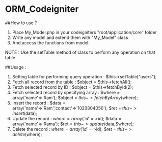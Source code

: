 # ORM_Codeigniter

##How to use ?
1. Place My_Model.php in your codeigniters "root/application/core" folder
2. Write any model and extend them with "My_Model" class
3. And access the functions from model.

NOTE : Use the setTable method of class to perform any operation on that table

##Usage :
1. Setting table for performing query operation : 
   $this->setTable("users");
2. Fetch all record from the table : 
   $object = $this->fetchAll();
3. Fetch selected record by ID : 
   $object = $this->fetchById(2);
4. Fetch selected record by specifying array : 
   $where = array('name'=>'Ram');
   $object = $this->fetchByArray($where);
5. Insert the record :
   $data = array('name'=>'Ram','contact'=>'1020304050');
   $ret = $this->insert($data);
6. Update the record :
   $where = array('id'=>$id);
   $data = array('name'=>'Rama');
   $ret = $this->update($data,$where);
7. Delete the record :
   $where = array('id'=>$id);
   $ret = $this->delete($where);
